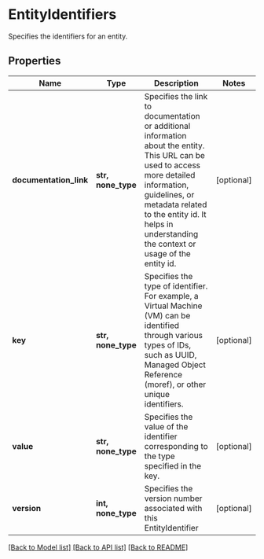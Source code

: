 # EntityIdentifiers

Specifies the identifiers for an entity.

## Properties
Name | Type | Description | Notes
------------ | ------------- | ------------- | -------------
**documentation_link** | **str, none_type** | Specifies the link to documentation or additional information about the entity. This URL can be used to access more detailed information, guidelines, or metadata related to the entity id. It helps in understanding the context or usage of the entity id. | [optional] 
**key** | **str, none_type** | Specifies the type of identifier. For example, a Virtual Machine (VM) can be identified through various types of IDs, such as UUID, Managed Object Reference (moref), or other unique identifiers. | [optional] 
**value** | **str, none_type** | Specifies the value of the identifier corresponding to the type specified in the key. | [optional] 
**version** | **int, none_type** | Specifies the version number associated with this EntityIdentifier | [optional] 

[[Back to Model list]](../README.md#documentation-for-models) [[Back to API list]](../README.md#documentation-for-api-endpoints) [[Back to README]](../README.md)


